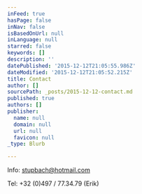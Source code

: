 ```yaml
---
inFeed: true
hasPage: false
inNav: false
isBasedOnUrl: null
inLanguage: null
starred: false
keywords: []
description: ''
datePublished: '2015-12-12T21:05:55.986Z'
dateModified: '2015-12-12T21:05:52.215Z'
title: Contact
author: []
sourcePath: _posts/2015-12-12-contact.md
published: true
authors: []
publisher:
  name: null
  domain: null
  url: null
  favicon: null
_type: Blurb

---
```

Info: stupbach@hotmail.com

Tel: +32 (0)497 / 77.34.79 (Erik)